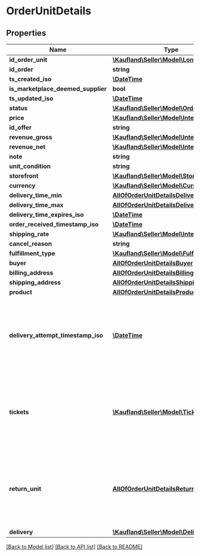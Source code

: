 # OrderUnitDetails

## Properties
Name | Type | Description | Notes
------------ | ------------- | ------------- | -------------
**id_order_unit** | [**\Kaufland\Seller\Model\LongInteger**](LongInteger.md) |  | 
**id_order** | **string** |  | 
**ts_created_iso** | [**\DateTime**](\DateTime.md) |  | 
**is_marketplace_deemed_supplier** | **bool** |  | 
**ts_updated_iso** | [**\DateTime**](\DateTime.md) |  | 
**status** | [**\Kaufland\Seller\Model\OrderUnitStatus**](OrderUnitStatus.md) |  | 
**price** | [**\Kaufland\Seller\Model\Integer**](Integer.md) |  | 
**id_offer** | **string** |  | 
**revenue_gross** | [**\Kaufland\Seller\Model\Integer**](Integer.md) |  | 
**revenue_net** | [**\Kaufland\Seller\Model\Integer**](Integer.md) |  | 
**note** | **string** |  | 
**unit_condition** | **string** |  | 
**storefront** | [**\Kaufland\Seller\Model\Storefront**](Storefront.md) |  | 
**currency** | [**\Kaufland\Seller\Model\Currency**](Currency.md) |  | 
**delivery_time_min** | [**AllOfOrderUnitDetailsDeliveryTimeMin**](AllOfOrderUnitDetailsDeliveryTimeMin.md) |  | 
**delivery_time_max** | [**AllOfOrderUnitDetailsDeliveryTimeMax**](AllOfOrderUnitDetailsDeliveryTimeMax.md) |  | 
**delivery_time_expires_iso** | [**\DateTime**](\DateTime.md) |  | 
**order_received_timestamp_iso** | [**\DateTime**](\DateTime.md) |  | 
**shipping_rate** | [**\Kaufland\Seller\Model\Integer**](Integer.md) |  | 
**cancel_reason** | **string** |  | 
**fulfillment_type** | [**\Kaufland\Seller\Model\FulfillmentType**](FulfillmentType.md) |  | 
**buyer** | [**AllOfOrderUnitDetailsBuyer**](AllOfOrderUnitDetailsBuyer.md) |  | 
**billing_address** | [**AllOfOrderUnitDetailsBillingAddress**](AllOfOrderUnitDetailsBillingAddress.md) |  | 
**shipping_address** | [**AllOfOrderUnitDetailsShippingAddress**](AllOfOrderUnitDetailsShippingAddress.md) |  | 
**product** | [**AllOfOrderUnitDetailsProduct**](AllOfOrderUnitDetailsProduct.md) |  | 
**delivery_attempt_timestamp_iso** | [**\DateTime**](\DateTime.md) | The attribute is only responded when explicitly requested as an embedded field | [optional] 
**tickets** | [**\Kaufland\Seller\Model\Ticket[]**](Ticket.md) | The attribute is only responded when explicitly requested as an embedded field | [optional] 
**return_unit** | [**AllOfOrderUnitDetailsReturnUnit**](AllOfOrderUnitDetailsReturnUnit.md) | The attribute is only responded when explicitly requested as an embedded field | [optional] 
**delivery** | [**\Kaufland\Seller\Model\Delivery**](Delivery.md) |  | [optional] 

[[Back to Model list]](../../README.md#documentation-for-models) [[Back to API list]](../../README.md#documentation-for-api-endpoints) [[Back to README]](../../README.md)

